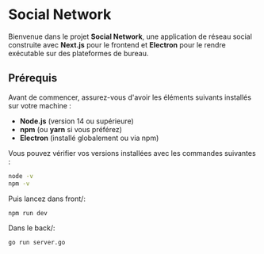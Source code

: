 # Social Network

Bienvenue dans le projet **Social Network**, une application de réseau social construite avec **Next.js** pour le frontend et **Electron** pour le rendre exécutable sur des plateformes de bureau.

## Prérequis

Avant de commencer, assurez-vous d'avoir les éléments suivants installés sur votre machine :

- **Node.js** (version 14 ou supérieure)
- **npm** (ou **yarn** si vous préférez)
- **Electron** (installé globalement ou via npm)
  
Vous pouvez vérifier vos versions installées avec les commandes suivantes :
  
```bash
node -v
npm -v
```
Puis lancez dans front/:
```
npm run dev
```

Dans le back/:
```
go run server.go
```
